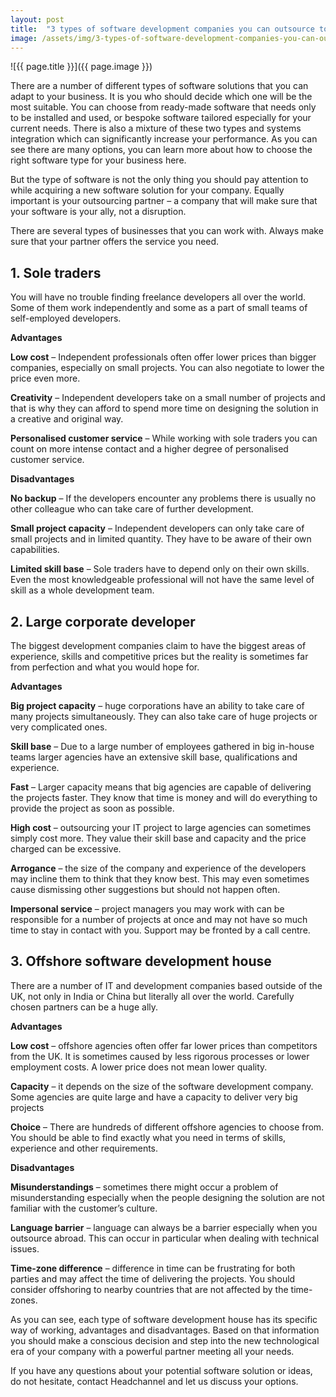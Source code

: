```yaml
---
layout: post
title:  "3 types of software development companies you can outsource to"
image: /assets/img/3-types-of-software-development-companies-you-can-outsource-to.jpg
---
```


![{{ page.title }}]({{ page.image }})

There are a number of different types of software solutions that you can adapt to your business. It is you who should decide which one will be the most suitable. You can choose from ready-made software that needs only to be installed and used, or bespoke software tailored especially for your current needs. There is also a mixture of these two types and systems integration which can significantly increase your performance. As you can see there are many options, you can learn more about how to choose the right software type for your business here.

But the type of software is not the only thing you should pay attention to while acquiring a new software solution for your company. Equally important is your outsourcing partner – a company that will make sure that your software is your ally, not a disruption.

There are several types of businesses that you can work with. Always make sure that your partner offers the service you need.

## 1. Sole traders
You will have no trouble finding freelance developers all over the world. Some of them work independently and some as a part of small teams of self-employed developers.

**Advantages**

**Low cost**  – Independent professionals often offer lower prices than bigger companies, especially on small projects. You can also negotiate to lower the price even more.

**Creativity** – Independent developers take on a small number of projects and that is why they can afford to spend more time on designing the solution in a creative and original way.

**Personalised customer service** – While working with sole traders you can count on more intense contact and a higher degree of personalised customer service.

**Disadvantages**

**No backup** – If the developers encounter any problems there is usually no other colleague who can take care of further development.

**Small project capacity** – Independent developers can only take care of small projects and in limited quantity. They have to be aware of their own capabilities.

**Limited skill base** – Sole traders have to depend only on their own skills. Even the most knowledgeable professional will not have the same level of skill as a whole development team.

## 2. Large corporate developer
The biggest development companies claim to have the biggest areas of experience, skills and competitive prices but the reality is sometimes far from perfection and what you would hope for.

**Advantages**

**Big project capacity** – huge corporations have an ability to take care of many projects simultaneously. They can also take care of huge projects or very complicated ones.

**Skill base** – Due to a large number of employees gathered in big in-house teams larger agencies have an extensive skill base, qualifications and experience.

**Fast** – Larger capacity means that big agencies are capable of delivering the projects faster. They know that time is money and will do everything to provide the project as soon as possible.

**High cost** – outsourcing your IT project to large agencies can sometimes simply cost more. They value their skill base and capacity and the price charged can be excessive.

**Arrogance** – the size of the company and experience of the developers may incline them to think that they know best. This may even sometimes cause dismissing other suggestions but should not happen often.

**Impersonal service** – project managers you may work with can be responsible for a number of projects at once and may not have so much time to stay in contact with you. Support may be fronted by a call centre.

## 3. Offshore software development house
There are a number of IT and development companies based outside of the UK, not only in India or China but literally all over the world. Carefully chosen partners can be a huge ally.

**Advantages**

**Low cost** – offshore agencies often offer far lower prices than competitors from the UK. It is sometimes caused by less rigorous processes or lower employment costs. A lower price does not mean lower quality.

**Capacity** – it depends on the size of the software development company. Some agencies are quite large and have a capacity to deliver very big projects

**Choice** – There are hundreds of different offshore agencies to choose from. You should be able to find exactly what you need in terms of skills, experience and other requirements.

**Disadvantages**

**Misunderstandings** – sometimes there might occur a problem of misunderstanding especially when the people designing the solution are not familiar with the customer’s culture.

**Language barrier** – language can always be a barrier especially when you outsource abroad. This can occur in particular when dealing with technical issues.

**Time-zone difference** – difference in time can be frustrating for both parties and may affect the time of delivering the projects. You should consider offshoring to nearby countries that are not affected by the time-zones.

As you can see, each type of software development house has its specific way of working, advantages and disadvantages. Based on that information you should make a conscious decision and step into the new technological era of your company with a powerful partner meeting all your needs.

If you have any questions about your potential software solution or ideas, do not hesitate, contact Headchannel and let us discuss your options.
